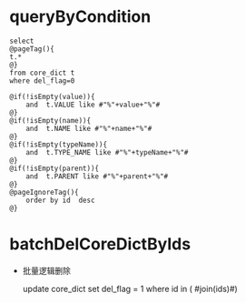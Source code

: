 queryByCondition
===


    select 
    @pageTag(){
    t.*
    @}
    from core_dict t
    where del_flag=0  

    @if(!isEmpty(value)){
        and  t.VALUE like #"%"+value+"%"#
    @}
    @if(!isEmpty(name)){
        and  t.NAME like #"%"+name+"%"#
    @}
    @if(!isEmpty(typeName)){
        and  t.TYPE_NAME like #"%"+typeName+"%"#
    @}
    @if(!isEmpty(parent)){
        and  t.PARENT like #"%"+parent+"%"#
    @}
	@pageIgnoreTag(){
		order by id  desc
	@}
	    
    
    

batchDelCoreDictByIds
===

* 批量逻辑删除

    update core_dict set del_flag = 1 where id in ( #join(ids)#)
    
